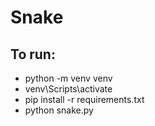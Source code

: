 # Snake

## To run:

- python -m venv venv
- venv\Scripts\activate
- pip install -r requirements.txt
- python snake.py
